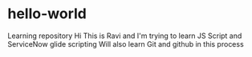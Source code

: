 # hello-world
Learning repository
Hi This is Ravi and I'm trying to learn JS Script and ServiceNow glide scripting
Will also learn Git and github in this process

